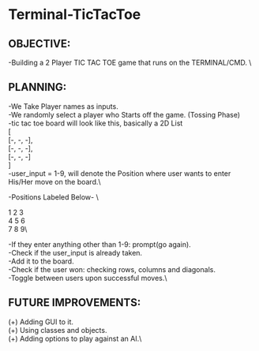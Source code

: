 # Terminal-TicTacToe

## OBJECTIVE:
-Building a 2 Player TIC TAC TOE game that runs on the TERMINAL/CMD. \

## PLANNING:
-We Take Player names as inputs. \
-We randomly select a player who Starts off the game. (Tossing Phase) \
-tic tac toe board will look like this, basically a 2D List \
[\
    [-, -, -],\
    [-, -, -],\
    [-, -, -]\
]\
-user_input = 1-9, will denote the Position where user wants to enter His/Her move on the board.\

-Positions Labeled Below- \

1  2  3\
4  5  6\
7  8  9\

-If they enter anything other than 1-9: prompt(go again).\
-Check if the user_input is already taken.\
-Add it to the board.\
-Check if the user won: checking rows, columns and diagonals.\
-Toggle between users upon successful moves.\

## FUTURE IMPROVEMENTS:
(+) Adding GUI to it.\
(+) Using classes and objects.\
(+) Adding options to play against an AI.\

